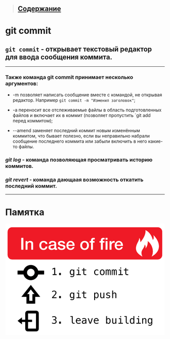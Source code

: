 > ## [Содержание](./readme.md)

**git commit**
=======

## `git commit` - открывает текстовый редактор для ввода сообщения коммита.  
----

### **Также команда git commit принимает несколько аргументов:**
+ -m позволяет написать сообщение вместе с командой, не открывая редактор. Например `git commit -m "Изменил заголовок"`;  

+ -a переносит все отслеживаемые файлы в область подготовленных файлов и включает их в коммит (позволяет пропустить `git add перед коммитом);

+ --amend заменяет последний коммит новым изменённым коммитом, что бывает полезно, если вы неправильно набрали сообщение последнего коммита или забыли включить в него какие-то файлы.

### ***git log*** - команда позволяющая просматривать историю коммитов.
### ***git revert*** - команда дающаая возможность откатить последний коммит.
___


# **Памятка**   
![Памятка при работе](./Files/git%20commit.png)